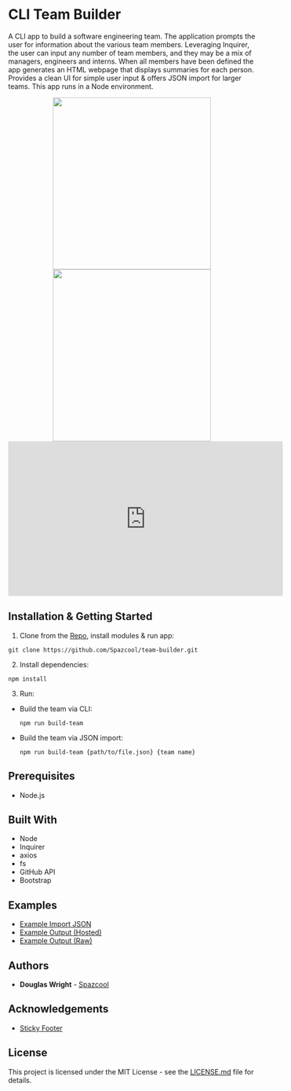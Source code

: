 <!-- 
todo make cards draggable
 -->
# CLI Team Builder
A CLI app to build a software engineering team. The application prompts the user for information about the various team members. Leveraging Inquirer, the user can input any number of team members, and they may be a mix of managers, engineers and interns. When all members have been defined the app generates an HTML webpage that displays summaries for each person. Provides a clean UI for simple user input & offers JSON import for larger teams. This app runs in a Node environment.

<p align="center">
   <img width="80%" height="350vh" src="./images/terminal.png">
   <img width="80%" height="350vh" src="./images/browser.png">
<iframe width="560" height="315" src="https://www.youtube.com/embed/Lc5zUFDXzLw" frameborder="0" allow="accelerometer; autoplay; encrypted-media; gyroscope; picture-in-picture" allowfullscreen></iframe>
</p>

## Installation & Getting Started

1. Clone from the [Repo](https://github.com/Spazcool/team-builder), install modules & run app: 

  ```
  git clone https://github.com/Spazcool/team-builder.git
  ```
2. Install dependencies:
  ```
  npm install
  ```
3. Run:
  * Build the team via CLI:
    ```
    npm run build-team
    ```
  * Build the team via JSON import:
    ```
    npm run build-team {path/to/file.json} {team name}
    ```

## Prerequisites

* Node.js

## Built With

* Node
* Inquirer
* axios
* fs
* GitHub API
* Bootstrap

## Examples

* [Example Import JSON](https://github.com/Spazcool/team-builder/tree/master/data/example.json)
* [Example Output (Hosted)](http://www.spazcool.com/team-builder/index.html)
* [Example Output (Raw)](https://github.com/Spazcool/team-builder/blob/master/index.html)

## Authors

* **Douglas Wright** - [Spazcool](https://github.com/Spazcool)

## Acknowledgements

* [Sticky Footer](https://getbootstrap.com/docs/4.0/examples/sticky-footer/) 

## License

This project is licensed under the MIT License - see the [LICENSE.md](LICENSE.md) file for details.